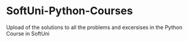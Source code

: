 # SoftUni-Python-Courses

Upload of the solutions to all the problems and excersises in the Python Course in SoftUni
